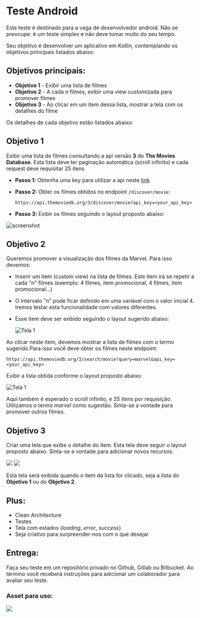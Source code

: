 # Teste Android

Este teste é destinado para a vaga de desenvolvedor android. Não se preocupe: é um teste simples e não deve tomar muito do seu tempo.

Seu objetivo é desenvolver um aplicativo em Kotlin, contemplando  os objetivos principais listados abaixo:

## Objetivos principais:
* **Objetivo 1** - Exibir uma lista de filmes 
* **Objetivo 2** - A cada n filmes, exibir uma view customizada para promover filmes
* **Objetivo 3** - Ao clicar em um item dessa lista, mostrar a tela com os detalhes do filme

Os detalhes de cada objetivo estão listados abaixo:

## Objetivo 1
Exibir uma lista de filmes consultando a api versão **3** do **The Movies Database**. Esta lista deve ter paginação automática (scroll infinito) e cada request deve requisitar 25 itens
* **Passo 1:** Obtenha uma key para utilizar a api neste [link](https://developers.themoviedb.org/3/getting-started/introduction)
* **Passo 2:** Obter os filmes obtidos no endpoint `/discover/movie`:

   ```https://api.themoviedb.org/3/discover/movie?api_key=<your_api_key>```
* **Passo 3:** Exibir os filmes seguindo o layout proposto abaixo:

![screenshot](https://github.com/vivadecora/vd-android-test/blob/master/Android-1.png)


## Objetivo 2
Queremos promover a visualização dos filmes da Marvel. Para isso devemos:
* Inserir um item (custom view) na lista de filmes. Este item irá se repetir a cada "n" filmes (exemplo: 4 filmes, item promocional, 4 filmes, item promocional...)
* O intervalo "n" pode ficar definido em uma variável com o valor inicial 4. Iremos testar esta funcionalidade com valores diferentes.
* Esse item deve ser exibido seguindo o layout sugerido abaixo:

  ![Tela 1](https://github.com/vivadecora/vd-android-test/blob/master/android-3.png)

Ao clicar neste item, devemos mostrar a lista de filmes com o termo sugerido.Para isso você deve obter os filmes neste endpoint:

```https://api.themoviedb.org/3/search/movie?query=marvel&api_key=<your_api_key>```

Exibir a lista obtida conforme o layout proposto abaixo:

  ![Tela 1](https://github.com/vivadecora/vd-android-test/blob/master/Android-1.0.png)

Aqui também é esperado o scroll infinito, e 25 itens por requisição.
Utilizamos o termo *marvel* como sugestão. Sinta-se a vontade para promover outros filmes.

## Objetivo 3
Criar uma tela que exibe o detalhe do item. Esta tela deve seguir o layout proposto abaixo. Sinta-se a vontade para adicionar novos recursos.

![](https://github.com/vivadecora/vd-android-test/blob/master/Android-2.0.png)
![](https://github.com/vivadecora/vd-android-test/blob/master/Android-2.png)

Esta tela será exibida quando o item da lista for clicado, seja a lista do **Objetivo 1** ou do **Objetivo 2**.

## Plus:
* Clean Architecture
* Testes
* Tela com estados (*loading*, *error*, *success*)
* Seja criativo para surpreender-nos com o que desejar

## Entrega:
Faça seu teste em um repositório privado no Github, Gitlab ou Bitbucket. Ao término você receberá instruções para adicionar um colaborador para avaliar seu teste.

### Asset para uso:

![](https://github.com/vivadecora/vd-android-test/blob/master/captain-marvel.png)

